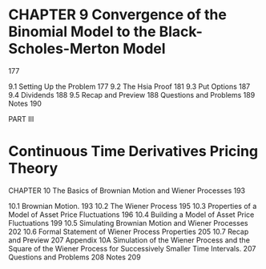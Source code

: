 # CHAPTER 9 Convergence of the Binomial Model to the Black-Scholes-Merton Model

177

9.1 Setting Up the Problem 177
9.2 The Hsia Proof 181
9.3 Put Options 187
9.4 Dividends 188
9.5 Recap and Preview 188
Questions and Problems 189
Notes 190

PART III

# Continuous Time Derivatives Pricing Theory

CHAPTER 10 The Basics of Brownian Motion and Wiener Processes 193

10.1 Brownian Motion. 193
10.2 The Wiener Process 195
10.3 Properties of a Model of Asset Price Fluctuations 196
10.4 Building a Model of Asset Price Fluctuations 199
10.5 Simulating Brownian Motion and Wiener Processes 202
10.6 Formal Statement of Wiener Process Properties 205
10.7 Recap and Preview 207
Appendix 10A Simulation of the Wiener Process and the Square of the
Wiener Process for Successively Smaller Time Intervals. 207
Questions and Problems 208
Notes 209
